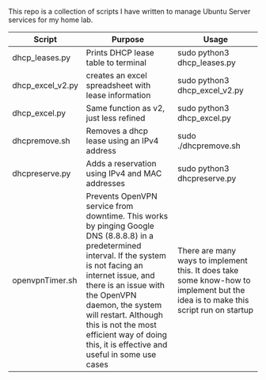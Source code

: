 This repo is a collection of scripts I have written to manage Ubuntu Server services for my home lab. 

| Script | Purpose | Usage |
|-------|--------|--------|
| dhcp_leases.py | Prints DHCP lease table to terminal | sudo python3 dhcp_leases.py |
| dhcp_excel_v2.py | creates an excel spreadsheet with lease information | sudo python3 dhcp_excel_v2.py |
| dhcp_excel.py | Same function as v2, just less refined | sudo python3 dhcp_excel.py |
| dhcpremove.sh | Removes a dhcp lease using an IPv4 address | sudo ./dhcpremove.sh |
| dhcpreserve.py | Adds a reservation using IPv4 and MAC addresses | sudo python3 dhcpreserve.py |
| openvpnTimer.sh | Prevents OpenVPN service from downtime. This works by pinging Google DNS (8.8.8.8) in a predetermined interval. If the system is not facing an internet issue, and there is an issue with the OpenVPN daemon, the system will restart. Although this is not the most efficient way of doing this, it is effective and useful in some use cases | There are many ways to implement this. It does take some know-how to implement but the idea is to make this script run on startup |